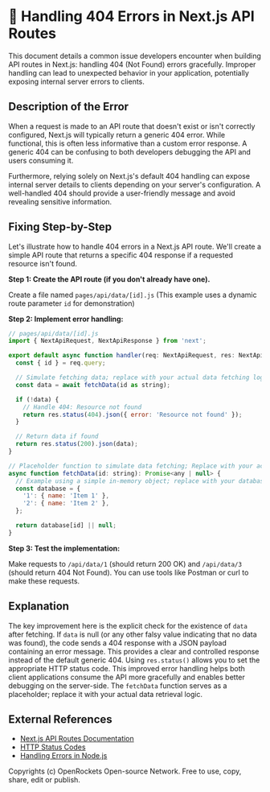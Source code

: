 # 🐞 Handling 404 Errors in Next.js API Routes


This document details a common issue developers encounter when building API routes in Next.js: handling 404 (Not Found) errors gracefully.  Improper handling can lead to unexpected behavior in your application, potentially exposing internal server errors to clients.

## Description of the Error

When a request is made to an API route that doesn't exist or isn't correctly configured, Next.js will typically return a generic 404 error.  While functional, this is often less informative than a custom error response.  A generic 404 can be confusing to both developers debugging the API and users consuming it.

Furthermore, relying solely on Next.js's default 404 handling can expose internal server details to clients depending on your server's configuration.  A well-handled 404 should provide a user-friendly message and avoid revealing sensitive information.

## Fixing Step-by-Step

Let's illustrate how to handle 404 errors in a Next.js API route.  We'll create a simple API route that returns a specific 404 response if a requested resource isn't found.

**Step 1: Create the API route (if you don't already have one).**

Create a file named `pages/api/data/[id].js`  (This example uses a dynamic route parameter `id` for demonstration)

**Step 2: Implement error handling:**

```javascript
// pages/api/data/[id].js
import { NextApiRequest, NextApiResponse } from 'next';

export default async function handler(req: NextApiRequest, res: NextApiResponse) {
  const { id } = req.query;

  // Simulate fetching data; replace with your actual data fetching logic
  const data = await fetchData(id as string);

  if (!data) {
    // Handle 404: Resource not found
    return res.status(404).json({ error: 'Resource not found' });
  }

  // Return data if found
  return res.status(200).json(data);
}

// Placeholder function to simulate data fetching; Replace with your actual data source
async function fetchData(id: string): Promise<any | null> {
  // Example using a simple in-memory object; replace with your database or API call.
  const database = {
    '1': { name: 'Item 1' },
    '2': { name: 'Item 2' },
  };

  return database[id] || null;
}
```


**Step 3: Test the implementation:**

Make requests to `/api/data/1` (should return 200 OK) and `/api/data/3` (should return 404 Not Found). You can use tools like Postman or curl to make these requests.


## Explanation

The key improvement here is the explicit check for the existence of `data` after fetching. If `data` is null (or any other falsy value indicating that no data was found), the code sends a 404 response with a JSON payload containing an error message.  This provides a clear and controlled response instead of the default generic 404.  Using `res.status()` allows you to set the appropriate HTTP status code. This improved error handling helps both client applications consume the API more gracefully and enables better debugging on the server-side. The `fetchData` function serves as a placeholder; replace it with your actual data retrieval logic.


## External References

* [Next.js API Routes Documentation](https://nextjs.org/docs/api-routes/introduction)
* [HTTP Status Codes](https://developer.mozilla.org/en-US/docs/Web/HTTP/Status)
* [Handling Errors in Node.js](https://nodejs.org/api/errors.html)


Copyrights (c) OpenRockets Open-source Network. Free to use, copy, share, edit or publish.

